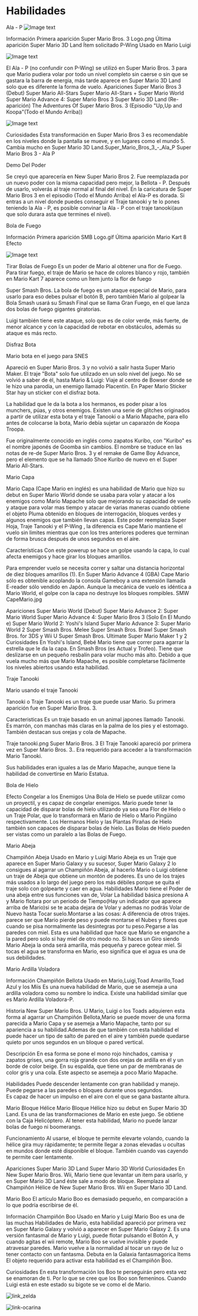 # Habilidades

Ala - P
![Image text](https://github.com/MariaElenaRufinoL/git_gihub_gen44/blob/master/img/mario_4.png)

Información
Primera aparición
Super Mario Bros. 3 Logo.png
Última aparición
Super Mario 3D Land
Ítem solicitado
P-Wing
Usado en
Mario
Luigi

![Image text](https://github.com/MariaElenaRufinoL/git_gihub_gen44/blob/master/img/mario_1.jpg)


El Ala - P (no confundir con P-Wing) se utilizó en Super Mario Bros. 3 para que Mario pudiera volar por todo un nivel completo sin caerse o sin que se gastara la barra de energia, más tarde aparece en Super Mario 3D Land solo que es diferente la forma de vuelo.
Apariciones
Super Mario Bros 3 (Debut)
Super Mario All-Stars
Super Mario All-Stars + Super Mario World
Super Mario Advance 4: Super Mario Bros 3
Super Mario 3D Land (Re-aparición)
The Adventures Of Super Mario Bros. 3 (Episodio "Up,Up and Koopa"(Todo el Mundo Arriba))

![Image text](https://github.com/MariaElenaRufinoL/git_gihub_gen44/blob/master/img/mario_3.jpg)


Curiosidades
Esta transformación en Super Mario Bros 3 es recomendable en los niveles donde la pantalla se mueve, y en lugares como el mundo 5.
Cambia mucho en Super Mario 3D Land.Super_Mario_Bros_3_-_Ala_P
Super Mario Bros 3 - Ala P

Demo Del Poder

Se creyó que aparecería en New Super Mario Bros 2.
Fue reemplazada por un nuevo poder con la misma capacidad pero mejor, la Bellota - P.
Después de usarlo, volverás al traje normal al final del nivel.
En la caricatura de Super Mario Bros 3 en el episodio (Todo el Mundo Arriba) el Ala-P es dorada.
Si entras a un nivel donde puedes conseguir el Traje tanooki y te lo pones teniendo la Ala - P, es posible convinar la Ala - P con el traje tanooki(aun que solo durara asta que termines el nivel).



Bola de Fuego

Información
Primera aparición
SMB Logo.gif
Última aparición
Mario Kart 8
Efecto

![Image text](https://github.com/MariaElenaRufinoL/git_gihub_gen44/blob/master/img/mario_2.jpg)

Tirar Bolas de Fuego
Es un poder de Mario al obtener una flor de Fuego. Para tirar fuego, el traje de Mario se hace de colores blanco y rojo, también en Mario Kart 7 aparece como un Ítem junto la flor de fuego

Super Smash Bros.
La bola de fuego es un ataque especial de Mario, para usarlo para eso debes pulsar el botón B, pero también Mario al golpear la Bola Smash usará su Smash Final que se llama Gran Fuego, en el que lanza dos bolas de fuego gigantes giratorias.

Luigi también tiene este ataque, solo que es de color verde, más fuerte, de menor alcance y con la capacidad de rebotar en obstáculos, además su ataque es más recto.



Disfraz Bota

Mario bota en el juego para SNES

Apareció en Super Mario Bros. 3 y no volvió a salir hasta Super Mario Maker. El traje "Bota" solo fue utilizado en un solo nivel del juego. No se volvió a saber de él, hasta Mario & Luigi: Viaje al centro de Bowser donde se le hizo una parodia, un enemigo llamado Placentín. En Paper Mario Sticker Star hay un sticker con el disfraz bota.

La habilidad que le da la bota a los hermanos, es poder pisar a los munchers, púas, y otros enemigos. Existen una serie de glitches originados a partir de utilizar esta bota y el traje Tanooki o a Mario Mapache, para ello antes de colocarse la bota, Mario debía sujetar un caparazón de Koopa Troopa. 

Fue originalmente conocido en inglés como zapatos Kuribo, con "Kuribo" es el nombre japonés de Goomba sin cambios. El nombre se traduce en las notas de re-de Super Mario Bros. 3 y el remake de Game Boy Advance, pero el elemento que se ha llamado Shoe Kuribo de nuevo en el Super Mario All-Stars.



Mario Capa

Mario Capa (Cape Mario en inglés) es una habilidad de Mario que hizo su debut en Super Mario World donde se usaba para volar y atacar a los enemigos como Mario Mapache solo que mejorando su capacidad de vuelo y ataque para volar mas tiempo y atacar de varias maneras cuando obtiene el objeto Pluma obtenido en bloques de interrogación, bloques verdes y algunos enemigos que también llevan capas. Este poder reemplaza Super Hoja, Traje Tanooki y el P-Wing , la diferencia es Cape Mario mantiene el vuelo sin limites mientras que con los tres anteriores poderes que terminan de forma brusca después de unos segundos en el aire.

Características
Con este powerup se hace un golpe usando la capa, lo cual afecta enemigos y hace girar los bloques amarillos.

Para emprender vuelo se necesita correr y saltar una distancia horizontal de diez bloques amarillos (1). En Super Mario Advance 4 (GBA) Cape Mario sólo es obtenible acoplando la consola Gameboy a una extensión llamada E-reader sólo vendido en Japón. Aunque la mecánica de vuelo es idéntica a Mario World, el golpe con la capa no destruye los bloques rompibles.
SMW CapeMario.jpg

Apariciones
Super Mario World (Debut)
Super Mario Advance 2: Super Mario World
Super Mario Advance 4: Super Mario Bros 3 (Solo En El Mundo e)
Super Mario World 2: Yoshi's Island
Super Mario Advance 3: Super Mario World 2
Super Smash Bros. Melee
Super Smash Bros. Brawl
Super Smash Bros. for 3DS y Wii U
Super Smash Bros. Ultimate
Super Mario Maker 1 y 2
Curiosidades
En Yoshi's Island, Bebé Mario tiene que correr para agarrar la estrella que le da la capa.
En Smash Bros (es Actual y Trofeo).
Tiene que deslizarse en un pequeño resbalín para volar mucho más alto.
Debido a que vuela mucho más que Mario Mapache, es posible completarse fácilmente los niveles abiertos usando esta habilidad.



Traje Tanooki

Mario usando el traje Tanooki

Ta​nooki o Traje Tanooki es un traje que puede usar Mario. Su primera aparición fue en Super Mario Bros. 3.

Caracteristicas
Es un traje basado en un animal japones llamado Tanooki. Es marrón, con manchas más claras en la palma de los pies y el estomago. También destacan sus orejas y cola de Mapache.

Traje tanooki.png
Super Mario Bros. 3
El Traje Tanooki apareció por primera vez en Super Mario Bros. 3.. Era requerido para acceder a la transformación Mario Tanooki.

Sus habilidades eran iguales a las de Mario Mapache, aunque tiene la habilidad de convertirse en Mario Estatua.



Bola de Hielo

Efecto
Congelar a los Enemigos
Una Bola de Hielo se puede utilizar como un proyectil, y es capaz de congelar enemigos. Mario puede tener la capacidad de disparar bolas de hielo utilizando ya sea una Flor de Hielo o un Traje Polar, que lo transformará en Mario de Hielo o Mario Pingüino respectivamente. Los Hermanos Hielo y las Plantas Pirañas de Hielo también son capaces de disparar bolas de hielo. Las Bolas de Hielo pueden ser vistas como un paralelo a las Bolas de Fuego.



Mario Abeja

Champiñón Abeja
Usado en
Mario y Luigi
Mario Abeja es un Traje que aparece en Super Mario Galaxy y su sucesor, Super Mario Galaxy 2 lo consigues al agarrar un Champiñón Abeja, al hacerlo Mario o Luigi obtiene un traje de Abeja que obtiene un montón de poderes. Es uno de los trajes más usados a lo largo del juego pero los más débiles porque se quita el traje solo con golpearte y caer en agua.
Habilidades
Mario tiene el Poder de una abeja entre sus funciones van de, Volar La habilidad básica presiona A y Mario flotara por un periodo de Tiempo(Hay un indicador que aparece arriba de Mario)si se te acaba dejara de Volar y ademas no podrás Volar de Nuevo hasta Tocar suelo.Montarse a las cosas: A diferencia de otros trajes. parece ser que Mario pierde peso y puede montarse el Nubes y flores que cuando se pisa normalmente las desintegras por tu peso.Pegarse a las paredes con miel. Esta es una habilidad que hace que Mario se enganche a la pared pero solo si hay miel de otro modo no. Si haces un Giro siendo Mario Abeja la onda será amarilla, más pequeña y parece gotear miel. Si tocas el agua se transforma en Mario, eso significa que el agua es una de sus debilidades.



Mario Ardilla Voladora

Información
Champiñón Bellota
Usado en
Mario,Luigi,Toad Amarillo,Toad Azul y los Miis
Es una nueva habilidad de Mario, que se asemeja a una ardilla voladora como su nombre lo indica. Existe una habilidad similar que es Mario Ardilla Voladora-P.

Historia
New Super Mario Bros. U
Mario, Luigi o los Toads adquieren esta forma al agarrar un Champiñón Bellota,Mario se puede mover de una forma parecida a Mario Capa y se asemeja a Mario Mapache, tanto por su apariencia a su habilidad.Ademas de que también con esta habilidad el puede hacer un tipo de salto de pared en el aire y también puede quedarse quieto por unos segundos en un bloque o pared vertical.

Descripción
En esa forma se pone el mono rojo hinchados, camisa y zapatos grises, una gorra roja grande con dos orejas de ardilla en él y un borde de color beige. En su espalda, que tiene un par de membranas de color gris y una cola. Este aspecto se asemeja a poco Mario Mapache.

Habilidades
Puede descender lentamente con gran habilidad y manejo.
Puede  pegarse a las paredes o bloques durante unos segundos.   
Es capaz de hacer un impulso en el aire con el que se gana bastante altura.



Mario Bloque Hélice
Mario Bloque Hélice hizo su debut en Super Mario 3D Land. Es una de las transformaciones de Mario en este juego. Se obtiene con la Caja Helicóptero. Al tener esta habilidad, Mario no puede lanzar bolas de fuego ni boomerangs.

Funcionamiento
Al usarse, el bloque te permite elevarte volando, cuando la hélice gira muy rápidamente; te permite llegar a zonas elevadas u ocultas en mundos donde esté disponible el bloque. También cuando vas cayendo te permite caer lentamente.

Apariciones
Super Mario 3D Land
Super Mario 3D World
Curiosidades
En New Super Mario Bros. Wii, Mario tiene que levantar un item para usarlo, y en Super Mario 3D Land éste sale a modo de bloque.
Reemplaza al Champiñón Hélice de New Super Mario Bros. Wii en Super Mario 3D Land.



Mario Boo
El artículo Mario Boo es demasiado pequeño, en comparación a lo que podría escribirse de él.

Información
Champiñón Boo
Usado en
Mario y Luigi
Mario Boo es una de las muchas Habilidades de Mario, esta habilidad apareció por primera vez en Super Mario Galaxy y volvió a aparecer en Super Mario Galaxy 2. Es una versión fantasmal de Mario y Luigi, puede flotar pulsando el Botón A, y cuando agitas el wii remote, Mario Boo se vuelve invisible y puede atravesar paredes. Mario vuelve a la normalidad al tocar un rayo de luz o tener contacto con un fantasma. Debuta en la Galaxia fantasmagorica
Items
El objeto requerido para activar esta habilidad es el Champiñón Boo.

Curiosidades
En esta transformación los Boo te perseguirán pero esta vez se enamoran de ti. Por lo que se cree que los Boo son femeninos.
Cuando Luigi está en este estado su bigote se ve como el de Mario.




![link_zelda](https://user-images.githubusercontent.com/112226789/192076243-18b60c3a-b411-4467-aed7-687087a209f1.jpg)




![link-ocarina](https://user-images.githubusercontent.com/112226789/192076009-8b9a1169-782e-464e-be54-ee2747e63c26.jpg) 

